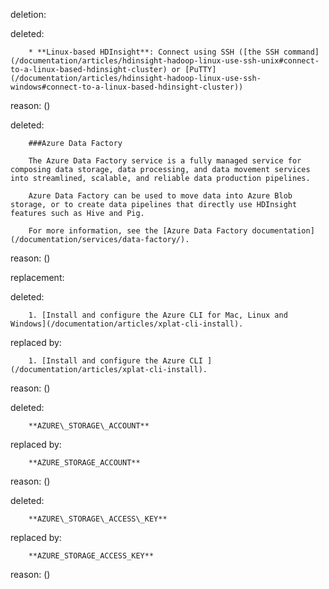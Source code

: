 deletion:

deleted:

		* **Linux-based HDInsight**: Connect using SSH ([the SSH command](/documentation/articles/hdinsight-hadoop-linux-use-ssh-unix#connect-to-a-linux-based-hdinsight-cluster) or [PuTTY](/documentation/articles/hdinsight-hadoop-linux-use-ssh-windows#connect-to-a-linux-based-hdinsight-cluster))

reason: ()

deleted:

		###Azure Data Factory
		
		The Azure Data Factory service is a fully managed service for composing data storage, data processing, and data movement services into streamlined, scalable, and reliable data production pipelines.
		
		Azure Data Factory can be used to move data into Azure Blob storage, or to create data pipelines that directly use HDInsight features such as Hive and Pig.
		
		For more information, see the [Azure Data Factory documentation](/documentation/services/data-factory/).

reason: ()

replacement:

deleted:

		1. [Install and configure the Azure CLI for Mac, Linux and Windows](/documentation/articles/xplat-cli-install).

replaced by:

		1. [Install and configure the Azure CLI ](/documentation/articles/xplat-cli-install).

reason: ()

deleted:

		**AZURE\_STORAGE\_ACCOUNT**

replaced by:

		**AZURE_STORAGE_ACCOUNT**

reason: ()

deleted:

		**AZURE\_STORAGE\_ACCESS\_KEY**

replaced by:

		**AZURE_STORAGE_ACCESS_KEY**

reason: ()

